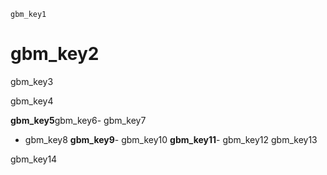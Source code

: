```ngMeta
gbm_key1
```
# gbm_key2
gbm_key3

gbm_key4


**gbm_key5**gbm_key6- gbm_key7
- gbm_key8
**gbm_key9**- gbm_key10
**gbm_key11**- gbm_key12
gbm_key13

gbm_key14